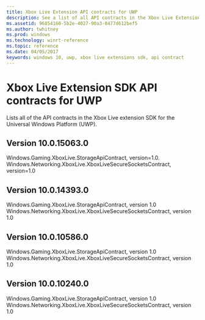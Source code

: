 ```yaml
---
title: Xbox Live Extension API contracts for UWP
description: See a list of all API contracts in the Xbox Live Extensions SDK for the Universal Windows Platform (UWP)
ms.assetid: 96854160-5b2e-4027-90a3-0477d612bef5
ms.author: twhitney
ms.prod: windows
ms.technology: winrt-reference
ms.topic: reference
ms.date: 04/05/2017
keywords: windows 10, uwp, xbox live extensions sdk, api contract
---
```

# Xbox Live Extension SDK API contracts for UWP

Lists all of the API contracts in the Xbox Live extension SDK for the Universal Windows Platform (UWP).

## Version 10.0.15063.0

Windows.Gaming.XboxLive.StorageApiContract, version=1.0.  
Windows.Networking.XboxLive.XboxLiveSecureSocketsContract, version=1.0  

## Version 10.0.14393.0

Windows.Gaming.XboxLive.StorageApiContract, version 1.0  
Windows.Networking.XboxLive.XboxLiveSecureSocketsContract, version 1.0  

## Version 10.0.10586.0

Windows.Gaming.XboxLive.StorageApiContract, version 1.0  
Windows.Networking.XboxLive.XboxLiveSecureSocketsContract, version 1.0  

## Version 10.0.10240.0

Windows.Gaming.XboxLive.StorageApiContract, version 1.0  
Windows.Networking.XboxLive.XboxLiveSecureSocketsContract, version 1.0  
